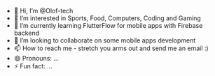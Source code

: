 - 👋 Hi, I’m @Olof-tech
- 👀 I’m interested in Sports, Food, Computers, Coding and Gaming
- 🌱 I’m currently learning FlutterFlow for mobile apps with Firebase backend
- 💞️ I’m looking to collaborate on some mobile apps development
- 📫 How to reach me - stretch you arms out and send me an email :)
- 😄 Pronouns: ...
- ⚡ Fun fact: ...

<!---
Olof-tech/Olof-tech is a ✨ special ✨ repository because its `README.md` (this file) appears on your GitHub profile.
You can click the Preview link to take a look at your changes.
--->
